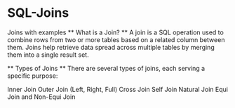 # SQL-Joins
Joins with examples
** What is a Join? **
A join is a SQL operation used to combine rows from two or more tables based on a related column between them. Joins help retrieve data spread across multiple tables by merging them into a single result set.

** Types of Joins **
There are several types of joins, each serving a specific purpose:

Inner Join
Outer Join (Left, Right, Full)
Cross Join
Self Join
Natural Join
Equi Join and Non-Equi Join
